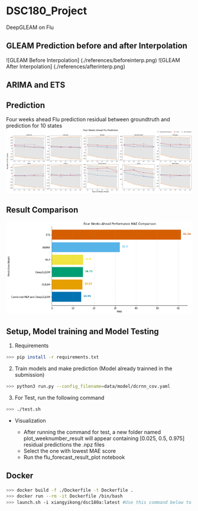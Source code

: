 # DSC180_Project
DeepGLEAM on Flu 

## GLEAM Prediction before and after Interpolation
![GLEAM Before Interpolation] (./references/beforeinterp.png)
![GLEAM After Interpolation] (./references/afterinterp.png)

## ARIMA and ETS

## Prediction
Four weeks ahead Flu prediction residual between groundtruth and prediction for 10 states
![uncertainty_quantification_flu_residual_washingtion](./references/10_states_4_weeks_prediction.png)

## Result Comparison 
![MAE result](./references/Combied_result.png)

## Setup, Model training and Model Testing
 
1. Requirements
```bash
>>> pip install -r requirements.txt
```
2. Train models and make prediction (Model already trainned in the submission)
```bash
>>> python3 run.py --config_filename=data/model/dcrnn_cov.yaml
```
3. For Test, run the following command
```bash
>>> ./test.sh
```
- Visualization 

  - After running the command for test, a new folder named plot_weeknumber_result will appear containing [0.025, 0.5, 0.975] residual predictions the .npz files 
  - Select the one with lowest MAE score 
  - Run the flu_forecast_result_plot notebook

## Docker

```bash
>>> docker build -f ./Dockerfile -t Dockerfile .
>>> docker run --rm -it Dockerfile /bin/bash
>>> launch.sh -i xiangyikong/dsc180a:latest #Use this command below to launch the image in DSMLP
```
